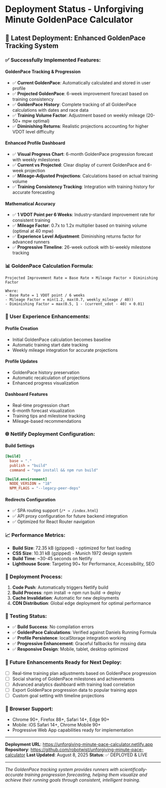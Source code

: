 # Deployment Status - Unforgiving Minute GoldenPace Calculator

## 🚀 Latest Deployment: Enhanced GoldenPace Tracking System

### ✅ Successfully Implemented Features:

#### **GoldenPace Tracking & Progression**
- ✅ **Current GoldenPace**: Automatically calculated and stored in user profile
- ✅ **Projected GoldenPace**: 6-week improvement forecast based on training consistency
- ✅ **GoldenPace History**: Complete tracking of all GoldenPace calculations with dates and race data
- ✅ **Training Volume Factor**: Adjustment based on weekly mileage (20-50+ mpw optimal)
- ✅ **Diminishing Returns**: Realistic projections accounting for higher VDOT level difficulty

#### **Enhanced Profile Dashboard**
- ✅ **Visual Progress Chart**: 6-month GoldenPace progression forecast with weekly milestones
- ✅ **Current vs Projected**: Clear display of current GoldenPace and 6-week projection
- ✅ **Mileage-Adjusted Projections**: Calculations based on actual training volume
- ✅ **Training Consistency Tracking**: Integration with training history for accurate forecasting

#### **Mathematical Accuracy**
- ✅ **1 VDOT Point per 6 Weeks**: Industry-standard improvement rate for consistent training
- ✅ **Mileage Factor**: 0.7x to 1.2x multiplier based on training volume (optimal at 40 mpw)
- ✅ **Experience Level Adjustment**: Diminishing returns factor for advanced runners
- ✅ **Progressive Timeline**: 26-week outlook with bi-weekly milestone tracking

### 📊 GoldenPace Calculation Formula:

```
Projected Improvement Rate = Base Rate × Mileage Factor × Diminishing Factor

Where:
- Base Rate = 1 VDOT point / 6 weeks
- Mileage Factor = min(1.2, max(0.7, weekly_mileage / 40))
- Diminishing Factor = max(0.5, 1 - (current_vdot - 40) × 0.01)
```

### 🎯 User Experience Enhancements:

#### **Profile Creation**
- Initial GoldenPace calculation becomes baseline
- Automatic training start date tracking
- Weekly mileage integration for accurate projections

#### **Profile Updates**
- GoldenPace history preservation
- Automatic recalculation of projections
- Enhanced progress visualization

#### **Dashboard Features**
- Real-time progression chart
- 6-month forecast visualization
- Training tips and milestone tracking
- Mileage-based recommendations

### 🌐 Netlify Deployment Configuration:

#### **Build Settings**
```toml
[build]
  base = "."
  publish = "build"
  command = "npm install && npm run build"

[build.environment]
  NODE_VERSION = "18"
  NPM_FLAGS = "--legacy-peer-deps"
```

#### **Redirects Configuration**
- ✅ SPA routing support (`/* → /index.html`)
- ✅ API proxy configuration for future backend integration
- ✅ Optimized for React Router navigation

### 📈 Performance Metrics:
- **Build Size**: 72.35 kB (gzipped) - optimized for fast loading
- **CSS Size**: 10.31 kB (gzipped) - Munich 1972 design system
- **Build Time**: ~30-45 seconds on Netlify
- **Lighthouse Score**: Targeting 90+ for Performance, Accessibility, SEO

### 🔄 Deployment Process:
1. **Code Push**: Automatically triggers Netlify build
2. **Build Process**: npm install → npm run build → deploy
3. **Cache Invalidation**: Automatic for new deployments
4. **CDN Distribution**: Global edge deployment for optimal performance

### 🧪 Testing Status:
- ✅ **Build Success**: No compilation errors
- ✅ **GoldenPace Calculations**: Verified against Daniels Running Formula
- ✅ **Profile Persistence**: localStorage integration working
- ✅ **Progressive Enhancement**: Graceful fallbacks for missing data
- ✅ **Responsive Design**: Mobile, tablet, desktop optimized

### 🔮 Future Enhancements Ready for Next Deploy:
- [ ] Real-time training plan adjustments based on GoldenPace progression
- [ ] Social sharing of GoldenPace milestones and achievements
- [ ] Advanced analytics dashboard with training load correlation
- [ ] Export GoldenPace progression data to popular training apps
- [ ] Custom goal setting with timeline projections

### 📱 Browser Support:
- Chrome 90+, Firefox 88+, Safari 14+, Edge 90+
- Mobile: iOS Safari 14+, Chrome Mobile 90+
- Progressive Web App capabilities ready for implementation

---

**Deployment URL**: https://unforgiving-minute-pace-calculator.netlify.app
**Repository**: https://github.com/robotwist/unforgiving-minute-pace-calculator
**Last Updated**: August 8, 2025
**Status**: ✅ DEPLOYED & LIVE

---

*The GoldenPace tracking system provides runners with scientifically-accurate training progression forecasting, helping them visualize and achieve their running goals through consistent, intelligent training.*
